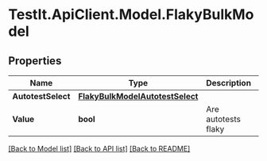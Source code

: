 # TestIt.ApiClient.Model.FlakyBulkModel

## Properties

Name | Type | Description | Notes
------------ | ------------- | ------------- | -------------
**AutotestSelect** | [**FlakyBulkModelAutotestSelect**](FlakyBulkModelAutotestSelect.md) |  | 
**Value** | **bool** | Are autotests flaky | 

[[Back to Model list]](../README.md#documentation-for-models) [[Back to API list]](../README.md#documentation-for-api-endpoints) [[Back to README]](../README.md)

